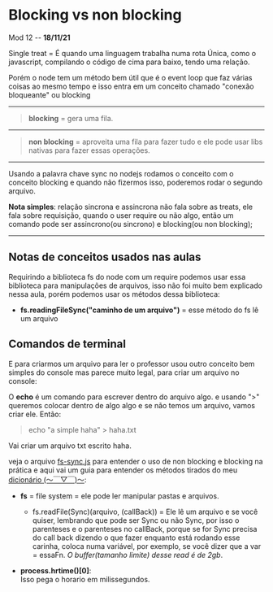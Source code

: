 # Blocking vs non blocking

Mod 12 -- **18/11/21**

Single treat = É quando uma linguagem trabalha numa rota Única, como o javascript, compilando o código de cima para baixo, tendo uma relação.

Porém o node tem um método bem útil que é o event loop que faz várias coisas ao mesmo tempo e isso entra em um conceito chamado "conexão bloqueante" ou blocking

---
> **blocking** = gera uma fila.  
---  
> **non blocking** = aproveita uma fila para fazer tudo e ele pode usar libs nativas para fazer essas operações.
---

Usando a palavra chave sync no nodejs rodamos o conceito com o conceito blocking e quando não fizermos isso, poderemos rodar o segundo arquivo.

**Nota simples**: relação sincrona e assincrona não fala sobre as treats, ele fala sobre requisição, quando o user require ou não algo, então um comando pode ser assincrono(ou sincrono) e blocking(ou non blocking);

---

## Notas de conceitos usados nas aulas

Requirindo a biblioteca fs do node com um require podemos usar essa biblioteca para manipulações de arquivos, isso não foi muito bem explicado nessa aula, porém podemos usar os métodos dessa biblioteca:

* **fs.readingFileSync("caminho de um arquivo")** = esse método do fs lê um arquivo

## Comandos de terminal

E para criarmos um arquivo para ler o professor usou outro conceito bem simples do console mas parece muito legal, para criar um arquivo no console:

O **echo** é um comando para escrever dentro do arquivo algo.
e usando ">" queremos colocar dentro de algo algo e se não temos um arquivo, vamos criar ele. Então:

> echo "a simple haha" > haha.txt

Vai criar um arquivo txt escrito haha.

veja o arquivo [fs-sync.js](https://github.com/kkphoenixgx/Nodejs-Course/blob/master/Projetos/arquivosSoltos/fs-sync.js) para entender o uso de non blocking e blocking na prática e aqui vai um guia para entender os métodos tirados do meu [dicionário (～￣▽￣)～](https://github.com/kkphoenixgx/Nodejs-Course/blob/master/Aulas/dicionario.md):

* **fs** = file system = ele pode ler manipular pastas e arquivos.
  * fs.readFile(Sync)(arquivo, (callBack)) = Ele lê um arquivo e se você quiser, lembrando que pode ser Sync ou não Sync, por isso o parenteses e o parenteses no callBack, porque se for Sync precisa do call back dizendo o que fazer enquanto está rodando esse carinha, coloca numa variável, por exemplo, se você dizer que a var = essaFn. *O buffer(tamanho limite) desse read é de 2gb*.

* **process.hrtime()[0]**:  
Isso pega o horario em milissegundos.
